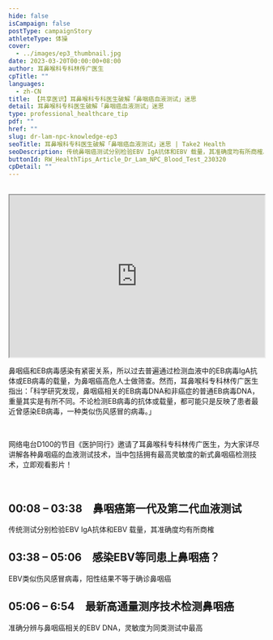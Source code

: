 ```yaml
---
hide: false
isCampaign: false
postType: campaignStory
athleteType: 体操
cover:
  - ../images/ep3_thumbnail.jpg
date: 2023-03-20T00:00:00+08:00
author: 耳鼻喉科专科林传广医生
cpTitle: ""
languages:
  - zh-CN
title: 【共享医识】耳鼻喉科专科医生破解「鼻咽癌血液测试」迷思
detail: 耳鼻喉科专科医生破解「鼻咽癌血液测试」迷思
type: professional_healthcare_tip
pdf: ""
href: ""
slug: dr-lam-npc-knowledge-ep3
seoTitle: 耳鼻喉科专科医生破解「鼻咽癌血液测试」迷思 | Take2 Health
seoDescription: 传统鼻咽癌测试分别检验EBV IgA抗体和EBV 载量，其准确度均有所商榷。耳鼻喉专科林传广医生将为大家详尽讲解各种鼻咽癌的血液测试技术。
buttonId: RW_HealthTips_Article_Dr_Lam_NPC_Blood_Test_230320
cpDetail: ""
---
```

<br/>

<div class="youtube-root"><iframe title="" width="100%" height="320" src="https://www.youtube.com/embed/92tauelOqDM?rel=0" id="92tauelOqDM" loading="lazy" allowfullscreen sandbox="allow-same-origin allow-scripts allow-popups"></iframe></div>

鼻咽癌和EB病毒感染有紧密关系，所以过去普遍通过检测血液中的EB病毒IgA抗体或EB病毒的载量，为鼻咽癌高危人士做筛查。然而，耳鼻喉科专科林传广医生指出：「科学研究发现，鼻咽癌相关的EB病毒DNA和非癌症的普通EB病毒DNA，重量其实是有所不同。不论检测EB病毒的抗体或载量，都可能只是反映了患者最近曾感染EB病毒，一种类似伤风感冒的病毒。」

<br/>

网络电台D100的节目《医护同行》邀请了耳鼻喉科专科林传广医生，为大家详尽讲解各种鼻咽癌的血液测试技术，当中包括拥有最高灵敏度的新式鼻咽癌检测技术，立即观看影片！

<br/>

## **00:08 – 03:38　鼻咽癌第一代及第二代血液测试**

传统测试分别检验EBV IgA抗体和EBV 载量，其准确度均有所商榷

## **03:38 – 05:06　感染EBV等同患上鼻咽癌？**

EBV类似伤风感冒病毒，阳性结果不等于确诊鼻咽癌

## **05:06 – 6:54　最新高通量测序技术检测鼻咽癌**

准确分辨与鼻咽癌相关的EBV DNA，灵敏度为同类测试中最高